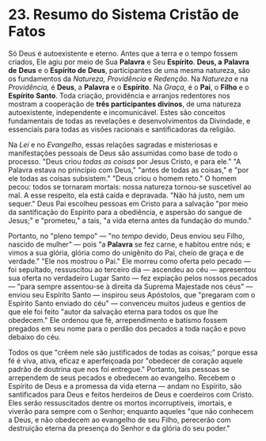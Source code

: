# 23. Resumo do Sistema Cristão de Fatos

Só Deus é autoexistente e eterno. Antes que a terra e o tempo fossem criados, Ele agiu por meio de Sua **Palavra** e Seu **Espírito**. **Deus, a** **Palavra de** **Deus** e o **Espírito de** **Deus**, participantes de uma mesma natureza, são os fundamentos da *Natureza, Providência* e *Redenção.* Na *Natureza* e na *Providência,* é **Deus**, a **Palavra** e o **Espírito**. Na *Graça,* é o **Pai**, o **Filho** e o **Espírito** **Santo**. Toda criação, providência e arranjos redentores nos mostram a cooperação de **três participantes divinos**, de uma natureza autoexistente, independente e incomunicável. Estes são conceitos fundamentais de todas as revelações e desenvolvimentos da Divindade, e essenciais para todas as visões racionais e santificadoras da religião.

Na *Lei* e no *Evangelho*, essas relações sagradas e misteriosas e manifestações pessoais de Deus são assumidas como base de todo o processo. "Deus criou *todas as coisas* por Jesus Cristo, e para ele." "A Palavra estava no princípio com Deus," "antes de todas as coisas," e "por ele todas as coisas subsistem." "Deus criou o homem reto." O homem pecou: todos se tornaram mortais: nossa natureza tornou-se suscetível ao mal. A esse respeito, ela está caída e depravada. "Não há justo, nem um sequer." Deus Pai escolheu pessoas em Cristo para a salvação "por meio da santificação do Espírito para a obediência, e aspersão do sangue de Jesus;" e "prometeu," a tais, "a vida eterna antes da fundação do mundo."

Portanto, no "pleno tempo" — "no *tempo* devido, Deus enviou seu Filho, nascido de mulher" — pois "a **Palavra** se fez carne, e habitou entre nós; e vimos a sua glória, glória como do unigênito do Pai, cheio de graça e de verdade." "Ele nos mostrou o Pai." Ele morreu como oferta pelo pecado — foi sepultado, ressuscitou ao terceiro dia — ascendeu ao céu — apresentou sua oferta no verdadeiro Lugar Santo — fez expiação pelos nossos pecados — "para sempre assentou-se à direita da Suprema Majestade nos céus" — enviou seu Espírito Santo — inspirou seus Apóstolos, que "pregaram com o Espírito Santo enviado do céu" — convenceu muitos judeus e gentios de que ele foi feito "autor da salvação eterna para todos os que lhe obedecem." Ele ordenou que fé, arrependimento e batismo fossem pregados em seu nome para o perdão dos pecados a toda nação e povo debaixo do céu.

Todos os que "crêem nele são justificados de todas as coisas;" porque essa fé é viva, ativa, eficaz e aperfeiçoada por "obedecer de coração aquele padrão de doutrina que nos foi entregue." Portanto, tais pessoas se arrependem de seus pecados e obedecem ao evangelho. Recebem o Espírito de Deus e a promessa da vida eterna — andam no Espírito, são santificados para Deus e feitos herdeiros de Deus e coerdeiros com Cristo. Eles serão ressuscitados dentre os mortos incorruptíveis, imortais, e viverão para sempre com o Senhor; enquanto aqueles "que não conhecem a Deus, e não obedecem ao evangelho de seu Filho, perecerão com destruição eterna da presença do Senhor e da glória do seu poder."
